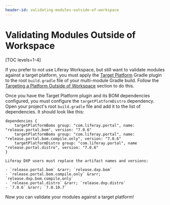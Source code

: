 ```yaml
---
header-id: validating-modules-outside-of-workspace
---
```


# Validating Modules Outside of Workspace

[TOC levels=1-4]

If you prefer to not use Liferay Workspace, but still want to validate modules
against a target platform, you must apply the
[Target Platform](/docs/7-0/reference/-/knowledge_base/r/target-platform-gradle-plugin)
Gradle plugin to the root `build.gradle` file of your multi-module Gradle
build. Follow the
[Targeting a Platform Outside of Workspace](/docs/7-0/tutorials/-/knowledge_base/t/managing-the-target-platform-for-liferay-workspace#targeting-a-platform-outside-of-workspace)
section to do this.

Once you have the Target Platform plugin and its BOM dependencies configured,
you must configure the `targetPlatformDistro` dependency. Open your project's
root `build.gradle` file and add it to the list of dependencies. It should look
like this:

    dependencies {
        targetPlatformBoms group: "com.liferay.portal", name: "release.portal.bom", version: "7.0.6"
        targetPlatformBoms group: "com.liferay.portal", name: "release.portal.bom.compile.only", version: "7.0.6"
        targetPlatformDistro group: "com.liferay.portal", name "release.portal.distro", version: "7.0.6"
    }

    Liferay DXP users must replace the artifact names and versions:
         	     
    - `release.portal.bom` &rarr; `release.dxp.bom`
    - `release.portal.bom.compile.only` &rarr; `release.dxp.bom.compile.only`
    - `release.portal.distro` &rarr; `release.dxp.distro`
    - `7.0.6` &rarr; `7.0.10.7`

Now you can validate your modules against a target platform!
